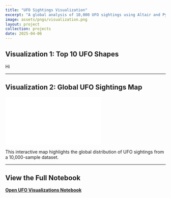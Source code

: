 ```yaml
---
title: "UFO Sightings Visualization"
excerpt: "A global analysis of 10,000 UFO sightings using Altair and Python"
image: assets/pngs/visualization.png
layout: project
collection: projects
date: 2025-04-06
---
```


##  Visualization 1: Top 10 UFO Shapes

Hi

---

##  Visualization 2: Global UFO Sightings Map

![Global UFO Sightings Map](/assets/visualization.html)


This interactive map highlights the global distribution of UFO sightings from a 10,000-sample dataset.

---

## View the Full Notebook

[**Open UFO Visualizations Notebook**](https://github.com/aleebe21/aleebe21.github.io/blob/main/_projects/ufo_visualizations.ipynb)
